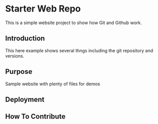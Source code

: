 # Starter Web Repo

This is a simple website project to show
how Git and Github work.

## Introduction

This here example shows several thngs
including the git repository and versions.

## Purpose

Sample website with plenty of files for demos

## Deployment


## How To Contribute

